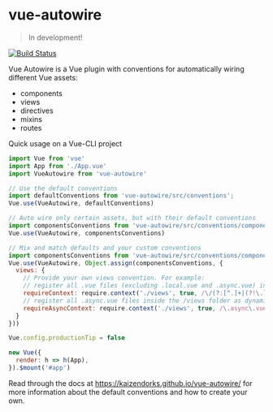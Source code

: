 # vue-autowire
> In development!

[![Build Status](https://travis-ci.com/kaizendorks/vue-autowire.svg?branch=master)](https://travis-ci.com/kaizendorks/vue-autowire)

Vue Autowire is a Vue plugin with conventions for automatically wiring different Vue assets:
- components
- views
- directives
- mixins
- routes

Quick usage on a Vue-CLI project
``` js
import Vue from 'vue'
import App from './App.vue'
import VueAutowire from 'vue-autowire'

// Use the default conventions
import defaultConventions from 'vue-autowire/src/conventions';
Vue.use(VueAutowire, defaultConventions)

// Auto wire only certain assets, but with their default conventions
import componentsConventions from 'vue-autowire/src/conventions/components';
Vue.use(VueAutowire, componentsConventions)

// Mix and match defaults and your custom conventions
import componentsConventions from 'vue-autowire/src/conventions/components';
Vue.use(VueAutowire, Object.assign(componentsConventions, {
  views: {
    // Provide your own views convention. For example:
    // register all .vue files (excluding .local.vue and .async.vue) inside the /views folder as regular components
    requireContext: require.context('./views', true, /\/(?:[^.]+|(?!\.local\.vue$)|(?!\.async\.vue$))\.vue$/),
    // register all .async.vue files inside the /views folder as dynamic componentst
    requireAsyncContext: require.context('./views', true, /\.async\.vue$/, 'lazy'),
  }
}))

Vue.config.productionTip = false

new Vue({
  render: h => h(App),
}).$mount('#app')
```

Read through the docs at https://kaizendorks.github.io/vue-autowire/ for more information about the default conventions and how to create your own.
